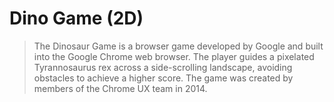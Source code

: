 # Dino Game (2D)

> The Dinosaur Game is a browser game developed by Google and built into the Google Chrome web browser. The player guides a pixelated Tyrannosaurus rex across a side-scrolling landscape, avoiding obstacles to achieve a higher score. The game was created by members of the Chrome UX team in 2014.
